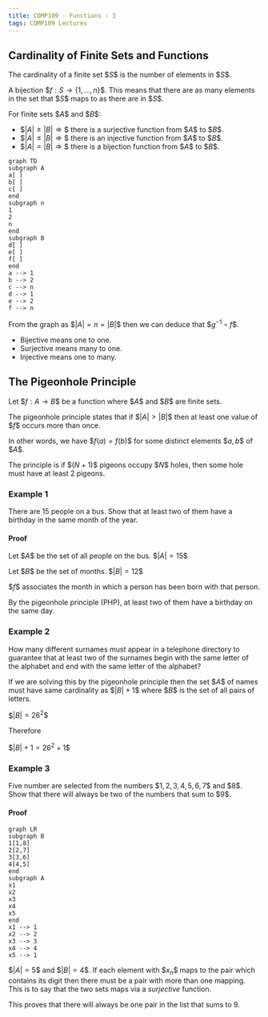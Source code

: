 ```yaml
---
title: COMP109 - Functions - 3
tags: COMP109 Lectures
---
```

## Cardinality of Finite Sets and Functions
The cardinality of a finite set \$$S\$$ is the number of elements in \$$S\$$.

A bijection \$$f:S\rightarrow\{1,\ldots,n\}\$$. This means that there are as many elements in the set that \$$S\$$ maps to as there are in \$$S\$$.

For finite sets \$$A\$$ and \$$B\$$:

* \$$\vert A\vert \geq\vert B\vert \Rightarrow\$$ there is a surjective function from \$$A\$$ to \$$B\$$.
* \$$\vert A\vert \leq\vert B\vert \Rightarrow\$$ there is an injective function from \$$A\$$ to \$$B\$$.
* \$$\vert A\vert =\vert B\vert \Rightarrow\$$ there is a bijection function from \$$A\$$ to \$$B\$$.

```mermaid
graph TD
subgraph A
a[ ]
b[ ]
c[ ]
end
subgraph n
1
2
n
end
subgraph B
d[ ]
e[ ]
f[ ]
end
a --> 1
b --> 2
c --> n
d --> 1
e --> 2
f --> n
```

From the graph as \$$\vert A\vert =n=\vert B\vert \$$ then we can deduce that \$$g^{-1}\circ f\$$. 

* Bijective means one to one.
* Surjective means many to one.
* Injective means one to many.

## The Pigeonhole Principle
Let \$$f:A\rightarrow B\$$ be a function where \$$A\$$ and \$$B\$$ are finite sets.

The pigeonhole principle states that if \$$\vert A\vert >\vert B\vert \$$ then at least one value of \$$f\$$ occurs more than once.

In other words, we have \$$f(a)=f(b)\$$ for some distinct elements \$$a,b\$$ of \$$A\$$.

The principle is if \$$(N+1)\$$ pigeons occupy \$$N\$$ holes, then some hole must have at least 2 pigeons.

### Example 1
There are 15 people on a bus. Show that at least two of them have a birthday in the same month of the year.

#### Proof
Let \$$A\$$ be the set of all people on the bus. \$$\vert A\vert =15\$$

Let \$$B\$$ be the set of months. \$$\vert B\vert =12\$$

\$$f\$$ associates the month in which a person has been born with that person.

By the pigeonhole principle (PHP), at least two of them have a birthday on the same day.

### Example 2
How many different surnames must appear in a telephone directory to guarantee that at least two of the surnames begin with the same letter of the alphabet and end with the same letter of the alphabet?

If we are solving this by the pigeonhole principle then the set \$$A\$$ of names must have same cardinality as \$$\vert B\vert +1\$$ where \$$B\$$ is the set of all pairs of letters. 

\$$\vert B\vert =26^2\$$

Therefore

\$$\vert B\vert +1=26^2+1\$$

### Example 3
Five number are selected from the numbers \$$1,2,3,4,5,6,7\$$ and \$$8\$$. Show that there will always be two of the numbers that sum to \$$9\$$.

#### Proof
```mermaid
graph LR
subgraph B
1[1,8]
2[2,7]
3[3,6]
4[4,5]
end
subgraph A
x1
x2
x3
x4
x5
end
x1 --> 1
x2 --> 2
x3 --> 3
x4 --> 4
x5 --> 1
```
\$$\vert A\vert =5\$$ and \$$\vert B\vert =4\$$. If each element with \$$x_n\$$ maps to the pair which contains its digit then there must be a pair with more than one mapping. This is to say that the two sets maps via a *surjective* function.

This proves that there will always be one pair in the list that sums to 9.
